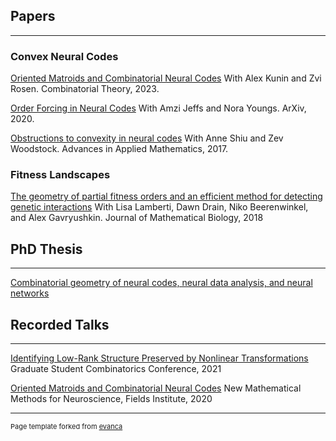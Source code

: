 ## Papers 

---

### Convex Neural Codes  

[Oriented Matroids and Combinatorial Neural Codes](https://escholarship.org/content/qt00c6r759/qt00c6r759_noSplash_60eae1787588d8c120d9af0dfb3ddeca.pdf?t=rricr6)
With Alex Kunin and Zvi Rosen. Combinatorial Theory, 2023.

[Order Forcing in Neural Codes](https://arxiv.org/pdf/2011.03572.pdf)
With Amzi Jeffs and Nora Youngs. ArXiv, 2020. 


[Obstructions to convexity in neural codes](https://www.sciencedirect.com/science/article/pii/S0196885816301208)
With Anne Shiu and Zev Woodstock. Advances in Applied Mathematics, 2017.


### Fitness Landscapes 

[The geometry of partial fitness orders and an efficient method for detecting genetic interactions](https://link.springer.com/article/10.1007/s00285-018-1237-7)
With Lisa Lamberti, Dawn Drain, Niko Beerenwinkel, and Alex Gavryushkin. Journal of Mathematical Biology, 2018

## PhD Thesis 
---

[Combinatorial geometry of neural codes, neural data analysis, and neural networks](https://etda.libraries.psu.edu/catalog/21234cul434)

## Recorded Talks 
---

[Identifying Low-Rank Structure Preserved by Nonlinear Transformations](https://www.youtube.com/watch?v=gLoJg2vOxLA&t=35s)
Graduate Student Combinatorics Conference, 2021

[Oriented Matroids and Combinatorial Neural Codes](https://video-archive.fields.utoronto.ca/list/speaker/7684-700-126)
New Mathematical Methods for Neuroscience, Fields Institute, 2020

---
<p style="font-size:11px">Page template forked from <a href="https://github.com/evanca/quick-portfolio">evanca</a></p>
<!-- Remove above link if you don't want to attibute -->

